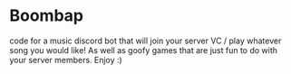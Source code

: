 # Boombap
code for a music discord bot that will join your server VC / play whatever song you would like! As well as goofy games that are just fun to do with your server members. Enjoy :)
